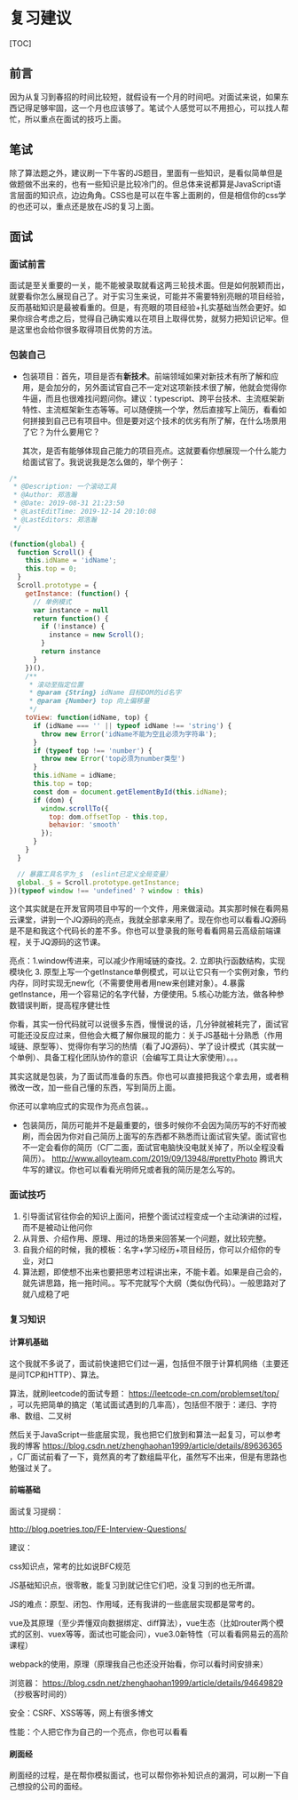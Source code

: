 # 复习建议

[TOC]

## 前言

因为从复习到春招的时间比较短，就假设有一个月的时间吧。对面试来说，如果东西记得足够牢固，这一个月也应该够了。笔试个人感觉可以不用担心，可以找人帮忙，所以重点在面试的技巧上面。

## 笔试

除了算法题之外，建议刷一下牛客的JS题目，里面有一些知识，是看似简单但是做题做不出来的，也有一些知识是比较冷门的。但总体来说都算是JavaScript语言层面的知识点，边边角角。CSS也是可以在牛客上面刷的，但是相信你的css学的也还可以，重点还是放在JS的复习上面。

## 面试

### 面试前言

面试是至关重要的一关，能不能被录取就看这两三轮技术面。但是如何脱颖而出，就要看你怎么展现自己了。对于实习生来说，可能并不需要特别亮眼的项目经验，反而基础知识是最被看重的。但是，有亮眼的项目经验+扎实基础当然会更好。如果你综合考虑之后，觉得自己确实难以在项目上取得优势，就努力把知识记牢。但是这里也会给你很多取得项目优势的方法。

### 包装自己

- 包装项目：首先，项目是否有**新技术**。前端领域如果对新技术有所了解和应用，是会加分的，另外面试官自己不一定对这项新技术很了解，他就会觉得你牛逼，而且也很难找问题问你。建议：typescript、跨平台技术、主流框架新特性、主流框架新生态等等。可以随便挑一个学，然后直接写上简历，看看如何拼接到自己已有项目中。但是要对这个技术的优劣有所了解，在什么场景用了它？为什么要用它？

  其次，是否有能够体现自己能力的项目亮点。这就要看你想展现一个什么能力给面试官了。我说说我是怎么做的，举个例子：

```js
/*
 * @Description: 一个滚动工具
 * @Author: 郑浩瀚
 * @Date: 2019-08-31 21:23:50
 * @LastEditTime: 2019-12-14 20:10:08
 * @LastEditors: 郑浩瀚
 */

(function(global) {
  function Scroll() {
    this.idName = 'idName';
    this.top = 0;
  }
  Scroll.prototype = {
    getInstance: (function() {
      // 单例模式
      var instance = null
      return function() {
        if (!instance) {
          instance = new Scroll();
        }
        return instance
      }
    })(),
    /**
     * 滚动至指定位置
     * @param {String} idName 目标DOM的id名字
     * @param {Number} top 向上偏移量
     */
    toView: function(idName, top) {
      if (idName === '' || typeof idName !== 'string') {
        throw new Error('idName不能为空且必须为字符串');
      }
      if (typeof top !== 'number') {
        throw new Error('top必须为number类型')
      }
      this.idName = idName;
      this.top = top;
      const dom = document.getElementById(this.idName);
      if (dom) {
        window.scrollTo({
          top: dom.offsetTop - this.top,
          behavior: 'smooth'
        });
      }
    }
  }

  // 暴露工具名字为_$  (eslint已定义全局变量）
  global._$ = Scroll.prototype.getInstance;
})(typeof window !== 'undefined' ? window : this)

```

这个其实就是在开发官网项目中写的一个文件，用来做滚动。其实那时候在看网易云课堂，讲到一个JQ源码的亮点，我就全部拿来用了。现在你也可以看看JQ源码是不是和我这个代码长的差不多。你也可以登录我的账号看看网易云高级前端课程，关于JQ源码的这节课。

亮点：1.window传进来，可以减少作用域链的查找。2. 立即执行函数结构，实现模块化 3. 原型上写一个getInstance单例模式，可以让它只有一个实例对象，节约内存，同时实现无new化（不需要使用者用new来创建对象）。4.暴露getInstance，用一个容易记的名字代替，方便使用。5.核心功能方法，做各种参数错误判断，提高程序健壮性

你看，其实一份代码就可以说很多东西，慢慢说的话，几分钟就被耗完了，面试官可能还没反应过来，但他会大概了解你展现的能力：关于JS基础十分熟悉（作用域链、原型等）、觉得你有学习的热情（看了JQ源码）、学了设计模式（其实就一个单例）、具备工程化团队协作的意识（会编写工具让大家使用）。。。

其实这就是包装，为了面试而准备的东西。你也可以直接把我这个拿去用，或者稍微改一改，加一些自己懂的东西，写到简历上面。

你还可以拿响应式的实现作为亮点包装。。

- 包装简历，简历可能并不是最重要的，很多时候你不会因为简历写的不好而被刷，而会因为你对自己简历上面写的东西都不熟悉而让面试官失望。面试官也不一定会看你的简历（C厂二面，面试官电脑快没电就关掉了，所以全程没看简历）。 http://www.alloyteam.com/2019/09/13948/#prettyPhoto 腾讯大牛写的建议。你也可以看看光明师兄或者我的简历是怎么写的。

### 面试技巧

1. 引导面试官往你会的知识上面问，把整个面试过程变成一个主动演讲的过程，而不是被动让他问你
2. 从背景、介绍作用、原理、用过的场景来回答某一个问题，就比较完整。
3. 自我介绍的时候，我的模板：名字+学习经历+项目经历，你可以介绍你的专业，对口
4. 算法题，即使想不出来也要把思考过程讲出来，不能卡着。如果是自己会的，就先讲思路，拖一拖时间。。写不完就写个大纲（类似伪代码）。一般思路对了就八成稳了吧

### 复习知识

#### 计算机基础

这个我就不多说了，面试前快速把它们过一遍，包括但不限于计算机网络（主要还是问TCP和HTTP）、算法。

算法，就刷leetcode的面试专题： https://leetcode-cn.com/problemset/top/ ，可以先把简单的搞定（笔试面试遇到的几率高），包括但不限于：递归、字符串、数组、二叉树

然后关于JavaScript一些底层实现，我也把它们放到和算法一起复习，可以参考我的博客 https://blog.csdn.net/zhenghaohan1999/article/details/89636365 ，C厂面试前看了一下，竟然真的考了数组扁平化，虽然写不出来，但是有思路也勉强过关了。

#### 前端基础

面试复习提纲：

 http://blog.poetries.top/FE-Interview-Questions/ 

建议：

css知识点，常考的比如说BFC规范

JS基础知识点，很零散，能复习到就记住它们吧，没复习到的也无所谓。

JS的难点：原型、闭包、作用域，还有我讲的一些底层实现都是常考的。

vue及其原理（至少弄懂双向数据绑定、diff算法），vue生态（比如router两个模式的区别、vuex等等，面试也可能会问），vue3.0新特性（可以看看网易云的高阶课程）

webpack的使用，原理（原理我自己也还没开始看，你可以看时间安排来）

浏览器： https://blog.csdn.net/zhenghaohan1999/article/details/94649829 （抄极客时间的）

安全：CSRF、XSS等等，网上有很多博文

性能：个人把它作为自己的一个亮点，你也可以看看

#### 刷面经

刷面经的过程，是在帮你模拟面试，也可以帮你弥补知识点的漏洞，可以刷一下自己想投的公司的面经。





